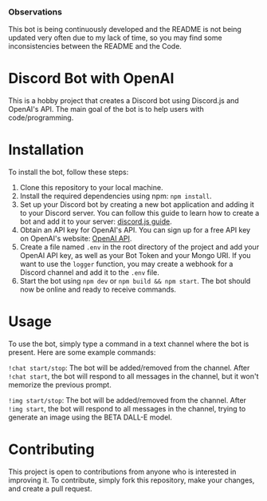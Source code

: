 ### Observations

This bot is being continuously developed and the README is not being updated very often due to my lack of time, so you
may find some inconsistencies between the README and the Code.

# Discord Bot with OpenAI

This is a hobby project that creates a Discord bot using Discord.js and OpenAI's API. The main goal of the bot is to
help users with code/programming.

# Installation

To install the bot, follow these steps:

1. Clone this repository to your local machine.
2. Install the required dependencies using npm: `npm install`.
3. Set up your Discord bot by creating a new bot application and adding it to your Discord server. You can follow this
   guide to learn how to create a bot and add it to your
   server: [discord.js guide](https://discordjs.guide/preparations/setting-up-a-bot-application.html#creating-your-bot).
4. Obtain an API key for OpenAI's API. You can sign up for a free API key on OpenAI's
   website: [OpenAI API](https://platform.openai.com/overview).
5. Create a file named `.env` in the root directory of the project and add your OpenAI API key, as well as your Bot
   Token and your Mongo URI. If you want to use the `logger` function, you may create a webhook for a Discord channel
   and add it to the `.env` file.
6. Start the bot using `npm dev` or `npm build && npm start`. The bot should now be online and ready to receive
   commands.

# Usage

To use the bot, simply type a command in a text channel where the bot is present. Here are some example commands:

`!chat start/stop`: The bot will be added/removed from the channel. After `!chat start`, the bot will respond to all
messages in the channel, but it won't memorize the previous prompt.

`!img start/stop`: The bot will be added/removed from the channel. After `!img start`, the bot will respond to all
messages in the channel, trying to generate an image using the BETA DALL-E model.

# Contributing

This project is open to contributions from anyone who is interested in improving it. To contribute, simply fork this
repository, make your changes, and create a pull request.